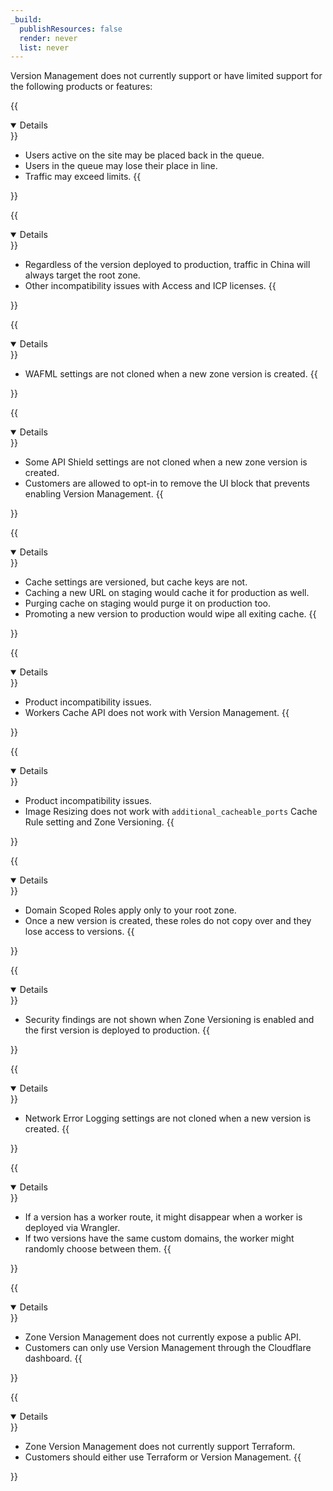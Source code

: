 ```yaml
---
_build:
  publishResources: false
  render: never
  list: never
---
```


Version Management does not currently support or have limited support for the following products or features: 

{{<details header="Waiting Room" open="false">}}
- Users active on the site may be placed back in the queue.
- Users in the queue may lose their place in line.
- Traffic may exceed limits.
{{</details>}}

{{<details header="China Network" open="false">}}
- Regardless of the version deployed to production, traffic in China will always target the root zone.
- Other incompatibility issues with Access and ICP licenses.
{{</details>}}

{{<details header="WAF Attack Score" open="false">}}
- WAFML settings are not cloned when a new zone version is created.
{{</details>}}

{{<details header="API Shield" open="false">}}
- Some API Shield settings are not cloned when a new zone version is created.
- Customers are allowed to opt-in to remove the UI block that prevents enabling Version Management.
{{</details>}}

{{<details header="Cache" open="false">}}
- Cache settings are versioned, but cache keys are not.
- Caching a new URL on staging would cache it for production as well.
- Purging cache on staging would purge it on production too.
- Promoting a new version to production would wipe all exiting cache.
{{</details>}}

{{<details header="Workers Cache API" open="false">}}
- Product incompatibility issues.
- Workers Cache API does not work with Version Management.
{{</details>}}

{{<details header="Cache Rules when used with Cloudflare Images" open="false">}}
- Product incompatibility issues.
- Image Resizing does not work with `additional_cacheable_ports` Cache Rule setting and Zone Versioning.
{{</details>}}

{{<details header="Domain-scoped Roles" open="false">}}
- Domain Scoped Roles apply only to your root zone.
- Once a new version is created, these roles do not copy over and they lose access to versions.
{{</details>}}

{{<details header="Security Insights" open="false">}}
- Security findings are not shown when Zone Versioning is enabled and the first version is deployed to production.
{{</details>}}

{{<details header="Network Error Logging" open="false">}}
- Network Error Logging settings are not cloned when a new version is created.
{{</details>}}

{{<details header="Wrangler" open="false">}}
- If a version has a worker route, it might disappear when a worker is deployed via Wrangler.
- If two versions have the same custom domains, the worker might randomly choose between them.
{{</details>}}

{{<details header="Cloudflare API" open="false">}}
- Zone Version Management does not currently expose a public API.
- Customers can only use Version Management through the Cloudflare dashboard.
{{</details>}}

{{<details header="Terraform" open="false">}}
- Zone Version Management does not currently support Terraform.
- Customers should either use Terraform or Version Management.
{{</details>}}